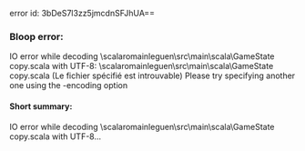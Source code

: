 error id: 3bDeS7l3zz5jmcdnSFJhUA==
### Bloop error:

IO error while decoding <WORKSPACE>\scalaromainleguen\src\main\scala\GameState copy.scala with UTF-8: <WORKSPACE>\scalaromainleguen\src\main\scala\GameState copy.scala (Le fichier spécifié est introuvable)
Please try specifying another one using the -encoding option
#### Short summary: 

IO error while decoding <WORKSPACE>\scalaromainleguen\src\main\scala\GameState copy.scala with UTF-8...